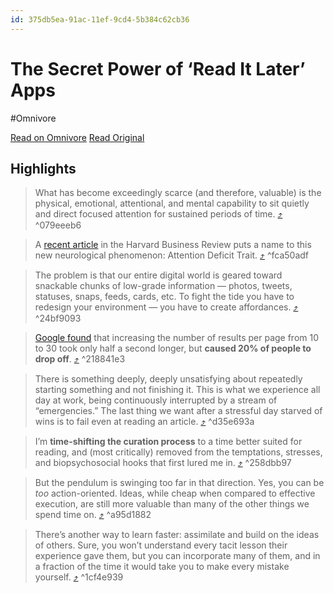 ```yaml
---
id: 375db5ea-91ac-11ef-9cd4-5b384c62cb36
---
```


# The Secret Power of ‘Read It Later’ Apps
#Omnivore

[Read on Omnivore](https://omnivore.app/me/the-secret-power-of-read-it-later-apps)
[Read Original](https://fortelabs.co/blog/the-secret-power-of-read-it-later-apps)

## Highlights

> What has become exceedingly scarce (and therefore, valuable) is the physical, emotional, attentional, and mental capability to sit quietly and direct focused attention for sustained periods of time. [⤴️](https://omnivore.app/me/the-secret-power-of-read-it-later-apps#079eeeb6-2432-473f-9860-36b35d448226)  ^079eeeb6

> A [recent article](https://hbr.org/2005/01/overloaded-circuits-why-smart-people-underperform) in the Harvard Business Review puts a name to this new neurological phenomenon: Attention Deficit Trait. [⤴️](https://omnivore.app/me/the-secret-power-of-read-it-later-apps#fca50adf-5aec-4acc-88dd-aedab42c3342)  ^fca50adf

> The problem is that our entire digital world is geared toward snackable chunks of low-grade information — photos, tweets, statuses, snaps, feeds, cards, etc. To fight the tide you have to redesign your environment — you have to create affordances. [⤴️](https://omnivore.app/me/the-secret-power-of-read-it-later-apps#24bf9093-49eb-4a13-8b0e-551ea24fdef1)  ^24bf9093

> [Google found](https://blog.kissmetrics.com/speed-is-a-killer/) that increasing the number of results per page from 10 to 30 took only half a second longer, but **caused 20% of people to drop off**. [⤴️](https://omnivore.app/me/the-secret-power-of-read-it-later-apps#218841e3-b62a-42eb-981e-2135aad1bf06)  ^218841e3

> There is something deeply, deeply unsatisfying about repeatedly starting something and not finishing it. This is what we experience all day at work, being continuously interrupted by a stream of “emergencies.” The last thing we want after a stressful day starved of wins is to fail even at reading an article. [⤴️](https://omnivore.app/me/the-secret-power-of-read-it-later-apps#d35e693a-165f-42e6-84df-12267a85cb29)  ^d35e693a

> I’m **time-shifting the curation process** to a time better suited for reading, and (most critically) removed from the temptations, stresses, and biopsychosocial hooks that first lured me in. [⤴️](https://omnivore.app/me/the-secret-power-of-read-it-later-apps#258dbb97-6714-4b86-a6ea-a681652adb89)  ^258dbb97

> But the pendulum is swinging too far in that direction. Yes, you can be _too_ action-oriented. Ideas, while cheap when compared to effective execution, are still more valuable than many of the other things we spend time on. [⤴️](https://omnivore.app/me/the-secret-power-of-read-it-later-apps#a95d1882-d831-4796-bf2a-e2157f7ac9e9)  ^a95d1882

> There’s another way to learn faster: assimilate and build on the ideas of others. Sure, you won’t understand every tacit lesson their experience gave them, but you can incorporate many of them, and in a fraction of the time it would take you to make every mistake yourself. [⤴️](https://omnivore.app/me/the-secret-power-of-read-it-later-apps#1cf4e939-4159-4428-bd20-769d5ce959b1)  ^1cf4e939

